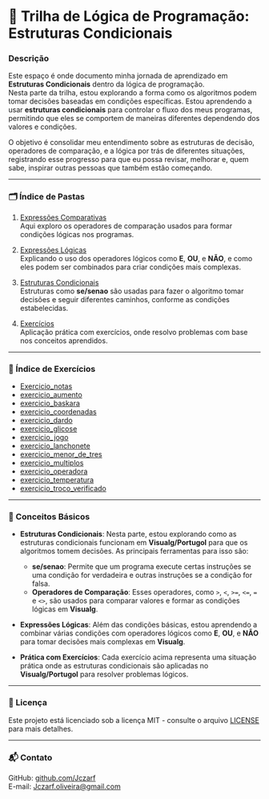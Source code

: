 
# 🚀 Trilha de Lógica de Programação: Estruturas Condicionais

### Descrição

Este espaço é onde documento minha jornada de aprendizado em **Estruturas Condicionais** dentro da lógica de programação.  
Nesta parte da trilha, estou explorando a forma como os algoritmos podem tomar decisões baseadas em condições específicas. Estou aprendendo a usar **estruturas condicionais** para controlar o fluxo dos meus programas, permitindo que eles se comportem de maneiras diferentes dependendo dos valores e condições.

O objetivo é consolidar meu entendimento sobre as estruturas de decisão, operadores de comparação, e a lógica por trás de diferentes situações, registrando esse progresso para que eu possa revisar, melhorar e, quem sabe, inspirar outras pessoas que também estão começando.

---

### 🗂️ Índice de Pastas 

1. [Expressões Comparativas](./Expressoes_Comparativas)  
   Aqui exploro os operadores de comparação usados para formar condições lógicas nos programas.

2. [Expressões Lógicas](./Expressoes_Logicas)  
   Explicando o uso dos operadores lógicos como **E**, **OU**, e **NÃO**, e como eles podem ser combinados para criar condições mais complexas.

3. [Estruturas Condicionais](./Estruturas_Condicionais)  
   Estruturas como **se/senao** são usadas para fazer o algoritmo tomar decisões e seguir diferentes caminhos, conforme as condições estabelecidas.

4. [Exercícios](./Exercicios)  
   Aplicação prática com exercícios, onde resolvo problemas com base nos conceitos aprendidos.

---

### 📑 Índice de Exercícios

- [Exercicio_notas](./Exercicios/Exercicio_notas)
- [exercicio_aumento](./Exercicios/exercicio_aumento)
- [exercicio_baskara](./Exercicios/exercicio_baskara)
- [exercicio_coordenadas](./Exercicios/exercicio_coordenadas)
- [exercicio_dardo](./Exercicios/exercicio_dardo)
- [exercicio_glicose](./Exercicios/exercicio_glicose)
- [exercicio_jogo](./Exercicios/exercicio_jogo)
- [exercicio_lanchonete](./Exercicios/exercicio_lanchonete)
- [exercicio_menor_de_tres](./Exercicios/exercicio_menor_de_tres)
- [exercicio_multiplos](./Exercicios/exercicio_multiplos)
- [exercicio_operadora](./Exercicios/exercicio_operadora)
- [exercicio_temperatura](./Exercicios/exercicio_temperatura)
- [exercicio_troco_verificado](./Exercicios/exercicio_troco_verificado)

---

### 🔧 Conceitos Básicos

- **Estruturas Condicionais**: Nesta parte, estou explorando como as estruturas condicionais funcionam em **Visualg/Portugol** para que os algoritmos tomem decisões. As principais ferramentas para isso são:
    - **se/senao**: Permite que um programa execute certas instruções se uma condição for verdadeira e outras instruções se a condição for falsa.
    - **Operadores de Comparação**: Esses operadores, como `>`, `<`, `>=`, `<=`, `=` e `<>`, são usados para comparar valores e formar as condições lógicas em **Visualg**.

- **Expressões Lógicas**: Além das condições básicas, estou aprendendo a combinar várias condições com operadores lógicos como **E**, **OU**, e **NÃO** para tomar decisões mais complexas em **Visualg**.
  
- **Prática com Exercícios**: Cada exercício acima representa uma situação prática onde as estruturas condicionais são aplicadas no **Visualg/Portugol** para resolver problemas lógicos.

---

### 📜 Licença

Este projeto está licenciado sob a licença MIT - consulte o arquivo [LICENSE](../LICENSE) para mais detalhes.

---

### 📬 Contato

GitHub: [github.com/Jczarf](https://github.com/Jczarf)  
E-mail: Jczarf.oliveira@gmail.com
